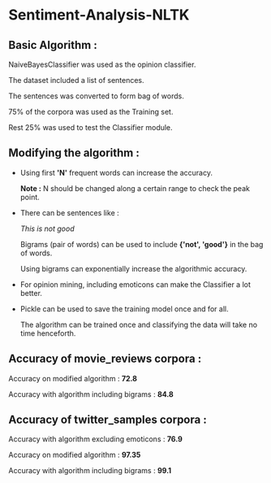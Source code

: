 # Sentiment-Analysis-NLTK

## Basic Algorithm :

NaiveBayesClassifier was used as the opinion classifier.

The dataset included a list of sentences.

The sentences was converted to form bag of words.

75% of the corpora was used as the Training set.

Rest 25% was used to test the Classifier module.


## Modifying the algorithm :

*   Using first __'N'__ frequent words can increase the accuracy.

    __Note :__ N should be changed along a certain range to check the peak point.

*   There can be sentences like : 

    *This is not good*

    Bigrams (pair of words) can be used to include __{'not', 'good'}__ in the bag of words.

    Using bigrams can exponentially increase the algorithmic accuracy.

*   For opinion mining, including emoticons can make the Classifier a lot better.

*   Pickle can be used to save the training model once and for all.
    
    The algorithm can be trained once and classifying the data will take no time henceforth.


## Accuracy of movie_reviews corpora :

Accuracy on modified algorithm : __72.8__

Accuracy with algorithm including bigrams : __84.8__


## Accuracy of twitter_samples corpora :

Accuracy with algorithm excluding emoticons : __76.9__

Accuracy on modified algorithm : __97.35__

Accuracy with algorithm including bigrams : __99.1__
